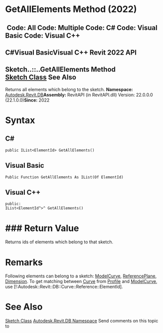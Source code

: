 # GetAllElements Method (2022)

﻿
 Code: All Code: Multiple Code: C# Code: Visual Basic Code: Visual C++   
---  
C#Visual BasicVisual C++
Revit 2022 API  
---  
Sketch..::..GetAllElements Method   
[Sketch Class](a7f463ef-1bb4-d7b7-a988-ddcbc3838a6e.md "Sketch Class") See Also  
---  
Returns all elements which belong to the sketch. 
**Namespace:** [Autodesk.Revit.DB](87546ba7-461b-c646-cbb1-2cb8f5bff8b2.md "Autodesk.Revit.DB Namespace")**Assembly:** RevitAPI (in RevitAPI.dll) Version: 22.0.0.0 (22.1.0.0)**Since:** 2022 
# Syntax
C#  
---  
```text
public IList<ElementId> GetAllElements()
```
  
Visual Basic  
---  
```text
Public Function GetAllElements As IList(Of ElementId)
```
  
Visual C++  
---  
```text
public:
IList<ElementId^>^ GetAllElements()
```
  
# ### Return Value
Returns ids of elements which belong to that sketch. 
# Remarks
Following elements can belong to a sketch: [ModelCurve](f15a85c2-3aee-9055-f9f8-9001b47fcefb.md "ModelCurve Class"), [ReferencePlane](e7003ec7-1dbe-50a2-fb3d-a83a5a3b5b9f.md "ReferencePlane Class"), [Dimension](210f88be-e3c5-26a4-7dd8-3296f6725cce.md "Dimension Class"). To get matching between [Curve](400cc9b6-9ff7-de85-6fd8-c20002209d25.md "Curve Class") from [Profile](1fdfbff7-dfea-5d08-3583-89d0218eff3c.md "Profile Property") and [ModelCurve](f15a85c2-3aee-9055-f9f8-9001b47fcefb.md "ModelCurve Class"), use [!:Autodesk::Revit::DB::Curve::Reference::ElementId]. 
# See Also
[Sketch Class](a7f463ef-1bb4-d7b7-a988-ddcbc3838a6e.md "Sketch Class")
[Autodesk.Revit.DB Namespace](87546ba7-461b-c646-cbb1-2cb8f5bff8b2.md "Autodesk.Revit.DB Namespace")
Send comments on this topic to 